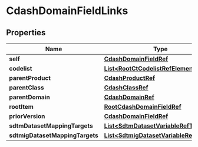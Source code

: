 

# CdashDomainFieldLinks


## Properties

| Name | Type | Description | Notes |
|------------ | ------------- | ------------- | -------------|
|**self** | [**CdashDomainFieldRef**](CdashDomainFieldRef.md) |  |  [optional] |
|**codelist** | [**List&lt;RootCtCodelistRefElement&gt;**](RootCtCodelistRefElement.md) |  |  [optional] |
|**parentProduct** | [**CdashProductRef**](CdashProductRef.md) |  |  [optional] |
|**parentClass** | [**CdashClassRef**](CdashClassRef.md) |  |  [optional] |
|**parentDomain** | [**CdashDomainRef**](CdashDomainRef.md) |  |  [optional] |
|**rootItem** | [**RootCdashDomainFieldRef**](RootCdashDomainFieldRef.md) |  |  [optional] |
|**priorVersion** | [**CdashDomainFieldRef**](CdashDomainFieldRef.md) |  |  [optional] |
|**sdtmDatasetMappingTargets** | [**List&lt;SdtmDatasetVariableRefTarget&gt;**](SdtmDatasetVariableRefTarget.md) |  |  [optional] |
|**sdtmigDatasetMappingTargets** | [**List&lt;SdtmigDatasetVariableRefTarget&gt;**](SdtmigDatasetVariableRefTarget.md) |  |  [optional] |



